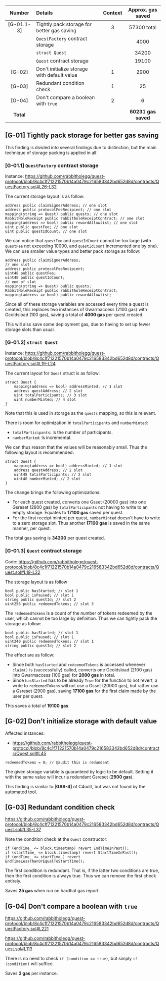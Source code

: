 
| Number |Details|Context|Approx. gas saved|
|:--:|:-------|:--:|:--:|
|[G-01.1-3]| Tightly pack storage for better gas saving  | 3 | 57300 total |
| | `QuestFactory` contract storage |  | 4000 |
| | `struct Quest` |  | 34200 |
| | `Quest` contract storage |  | 19100 |
|[G-02]| Don't initialize storage with default value | 1 | 2900 |
|[G-03]| Redundant condition check | 1 | 25 |
|[G-04]| Don't compare a boolean with `true` | 2 | 6 |
| **Total**| | | **60231 gas saved** |


## [G-01] Tightly pack storage for better gas saving

This finding is divided into several findings due to distinction, but the main technique of storage packing is applied in all

### [G-01.1] `QuestFactory` contract storage

Instance: https://github.com/rabbitholegg/quest-protocol/blob/8c4c1f71221570b14a0479c216583342bd652d8d/contracts/QuestFactory.sol#L26-L32

The current storage layout is as follow:

```solidity
address public claimSignerAddress; // one slot
address public protocolFeeRecipient; // one slot
mapping(string => Quest) public quests; // one slot
RabbitHoleReceipt public rabbitholeReceiptContract; // one slot
mapping(address => bool) public rewardAllowlist; // one slot
uint public questFee; // one slot
uint public questIdCount; // one slot
```

We can notice that `questFee` and `questIdCount` cannot be too large (with `questFee` not exceeding 10000, and `questIdCount` incremented one by one). We can use smaller value types and better pack storage as follow:

```solidity
address public claimSignerAddress;
// one slot
address public protocolFeeRecipient; 
uint48 public questFee;
uint48 public questIdCount;
// end of slot
mapping(string => Quest) public quests;
RabbitHoleReceipt public rabbitholeReceiptContract;
mapping(address => bool) public rewardAllowlist;
```

Since all of these storage variables are accessed every time a quest is created, this replaces two instances of Gwarmaccess (2100 gas) with Gcoldsload (100 gas), saving a total of **4000 gas** per quest created.

This will also save some deployment gas, due to having to set up fewer storage slots than usual.

### [G-01.2] `struct Quest`

Instance: https://github.com/rabbitholegg/quest-protocol/blob/8c4c1f71221570b14a0479c216583342bd652d8d/contracts/QuestFactory.sol#L19-L24

The current layout for `Quest` struct is as follow:

```solidity
struct Quest {
    mapping(address => bool) addressMinted; // 1 slot
    address questAddress; // 2 slot
    uint totalParticipants; // 3 slot
    uint numberMinted; // 4 slot
}
```

Note that this is used in storage as the `quests` mapping, so this is relevant.

There is room for optimization in `totalParticipants` and `numberMinted`: 
- `totalParticipants`: Is the number of participants.
- `numberMinted`: Is incremental.

We can thus reason that the values will be reasonably small. Thus the following layout is recommended:

```solidity
struct Quest {
    mapping(address => bool) addressMinted; // 1 slot
    address questAddress; // 2 slot
    uint48 totalParticipants; // 2 slot
    uint48 numberMinted; // 2 slot
}
```

The change brings the following optimizations:
- For each quest created, converts one Gsset (20000 gas) into one Gsreset (2900 gas) by `totalParticipants` not having to write to an empty storage. Equates to **17100 gas** saved per quest.
- For the first receipt minted per quest, `numberMinted` doesn't have to write to a zero storage slot. Thus another **17100 gas** is saved in the same manner, per quest.

The total gas saving is **34200** per quest created.

### [G-01.3] `Quest` contract storage

Code: https://github.com/rabbitholegg/quest-protocol/blob/8c4c1f71221570b14a0479c216583342bd652d8d/contracts/Quest.sol#L19-L22

The storage layout is as follow

```solidity
bool public hasStarted; // slot 1
bool public isPaused; // slot 1
string public questId; // slot 2
uint256 public redeemedTokens; // slot 3
```

The `redeemedTokens` is a count of the number of tokens redeemed by the user, which cannot be too large by definition. Thus we can tightly pack the storage as follow:

```solidity
bool public hasStarted; // slot 1
bool public isPaused; // slot 1
uint240 public redeemedTokens; // slot 1
string public questId; // slot 2
```

The effect are as follow:
- Since both `hasStarted` and `redeemedTokens` is accessed whenever `claim()` is (successfully) called, converts one Gcoldsload (2100 gas) into Gwarmaccess (100 gas) for **2000 gas** in total.
- Since `hasStarted` has to be already `True` for the function to not revert, a write to `redeemedTokens` will not use a Gsset (20000 gas), but rather use a Gsreset (2900 gas), saving **17100 gas** for the first claim made by the user per quest.

This saves a total of **19100 gas**.

## [G-02] Don't initialize storage with default value

Affected instances:
- https://github.com/rabbitholegg/quest-protocol/blob/8c4c1f71221570b14a0479c216583342bd652d8d/contracts/Quest.sol#L45

```solidity
redeemedTokens = 0; // @audit this is redundant
```

The given storage variable is guaranteed by logic to be default. Setting it with the same value will incur a redundant Gsreset (**2900 gas**).

This finding is similar to **[GAS-4]** of C4udit, but was not found by the automated tool.

## [G-03] Redundant condition check

https://github.com/rabbitholegg/quest-protocol/blob/8c4c1f71221570b14a0479c216583342bd652d8d/contracts/Quest.sol#L35-L37

Note the condition check at the `Quest` constructor:

```solidity
if (endTime_ <= block.timestamp) revert EndTimeInPast();
if (startTime_ <= block.timestamp) revert StartTimeInPast();
if (endTime_ <= startTime_) revert EndTimeLessThanOrEqualToStartTime();
```

The first condition is redundant. That is, if the latter two conditions are true, then the first condition is always true. Thus we can remove the first check entirely.

Saves **25 gas** when run on hardhat gas report.

## [G-04] Don't compare a boolean with `true`

https://github.com/rabbitholegg/quest-protocol/blob/8c4c1f71221570b14a0479c216583342bd652d8d/contracts/QuestFactory.sol#L221

https://github.com/rabbitholegg/quest-protocol/blob/8c4c1f71221570b14a0479c216583342bd652d8d/contracts/Quest.sol#L113

There is no need to check `if (condition == true)`, but simply `if (condition)` will suffice. 

Saves **3 gas** per instance.
